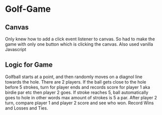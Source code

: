 # Golf-Game

## Canvas
Only knew how to add a click event listener to canvas. So had to make the game with only one button which is clicking the canvas. Also used vanilla Javascript
## Logic for Game
Golfball starts at a point, and then randomly moves on a diagnol line towards the hole. There are 2 players. If the ball gets close to the hole before 5 strokes, turn for player ends and records score for player 1 aka birdie par etc then player 2 goes. If stroke reaches 5, ball automatically goes to hole in other words max amount of strokes is 5 a par. After player 2 turn, compare player 1 and player 2 score and see who won. Record Wins and Losses and Ties. 